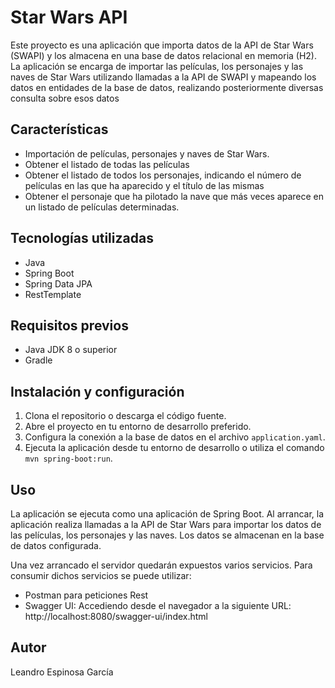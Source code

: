 # Star Wars API 

Este proyecto es una aplicación que importa datos de la API de Star Wars (SWAPI) y los almacena en una base de datos relacional en memoria (H2). La aplicación se encarga de importar las películas, 
los personajes y las naves de Star Wars utilizando llamadas a la API de SWAPI y mapeando los datos en entidades de la base de datos, realizando posteriormente diversas
consulta sobre esos datos

## Características

- Importación de películas, personajes y naves de Star Wars.
- Obtener el listado de todas las películas
- Obtener el listado de todos los personajes, indicando el número de películas en las que ha aparecido y el título de las mismas
- Obtener el personaje que ha pilotado la nave que más veces aparece en un listado de películas determinadas.

## Tecnologías utilizadas

- Java
- Spring Boot
- Spring Data JPA
- RestTemplate

## Requisitos previos

- Java JDK 8 o superior
- Gradle

## Instalación y configuración

1. Clona el repositorio o descarga el código fuente.
2. Abre el proyecto en tu entorno de desarrollo preferido.
3. Configura la conexión a la base de datos en el archivo `application.yaml`.
4. Ejecuta la aplicación desde tu entorno de desarrollo o utiliza el comando `mvn spring-boot:run`.

## Uso

La aplicación se ejecuta como una aplicación de Spring Boot. Al arrancar, la aplicación realiza llamadas a la API de Star Wars para importar los datos de las películas, 
los personajes y las naves. Los datos se almacenan en la base de datos configurada.

Una vez arrancado el servidor quedarán expuestos varios servicios.
Para consumir dichos servicios se puede utilizar:
   - Postman para peticiones Rest
   - Swagger UI: Accediendo desde el navegador a la siguiente URL: http://localhost:8080/swagger-ui/index.html

## Autor

Leandro Espinosa García

